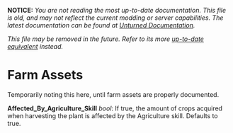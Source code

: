 **NOTICE:** *You are not reading the most up-to-date documentation. This file is old, and may not reflect the current modding or server capabilities. The latest documentation can be found at [Unturned Documentation](https://docs.smartlydressedgames.com/).*

*This file may be removed in the future. Refer to its more [up-to-date equivalent](https://docs.smartlydressedgames.com/en/stable/assets/item-asset/farm-asset.html) instead.*

Farm Assets
===========

Temporarily noting this here, until farm assets are properly documented.

**Affected_By_Agriculture_Skill** *bool*: If true, the amount of crops acquired when harvesting the plant is affected by the Agriculture skill. Defaults to true.
